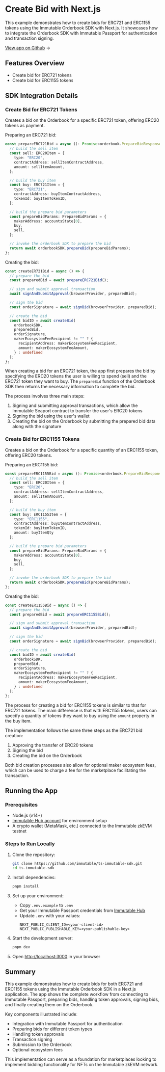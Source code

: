 <div class="display-none">

# Create Bid with Next.js

</div>

This example demonstrates how to create bids for ERC721 and ERC1155 tokens using the Immutable Orderbook SDK with Next.js. It showcases how to integrate the Orderbook SDK with Immutable Passport for authentication and transaction signing.

<div class="button-component">

[View app on Github](https://github.com/immutable/ts-immutable-sdk/tree/main/examples/orderbook/create-bid-with-nextjs) <span class="button-component-arrow">→</span>

</div>

## Features Overview

- Create bid for ERC721 tokens
- Create bid for ERC1155 tokens

## SDK Integration Details

### Create Bid for ERC721 Tokens

Creates a bid on the Orderbook for a specific ERC721 token, offering ERC20 tokens as payment.

Preparing an ERC721 bid:
```typescript title="Prepare ERC721 Bid" manualLink="https://github.com/immutable/ts-immutable-sdk/blob/main/examples/orderbook/create-bid-with-nextjs/src/app/create-bid-with-erc721/page.tsx"
const prepareERC721Bid = async (): Promise<orderbook.PrepareBidResponse> => {
  // build the sell item
  const sell: ERC20Item = {
    type: "ERC20",
    contractAddress: sellItemContractAddress,
    amount: sellItemAmount,
  };

  // build the buy item
  const buy: ERC721Item = {
    type: "ERC721",
    contractAddress: buyItemContractAddress,
    tokenId: buyItemTokenID,
  };

  // build the prepare bid parameters
  const prepareBidParams: PrepareBidParams = {
    makerAddress: accountsState[0],
    buy,
    sell,
  };

  // invoke the orderbook SDK to prepare the bid
  return await orderbookSDK.prepareBid(prepareBidParams);
};
```

Creating the bid:
```typescript title="Create ERC721 Bid" manualLink="https://github.com/immutable/ts-immutable-sdk/blob/main/examples/orderbook/create-bid-with-nextjs/src/app/create-bid-with-erc721/page.tsx"
const createER721Bid = async () => {
  // prepare the bid
  const preparedBid = await prepareERC721Bid();

  // sign and submit approval transaction
  await signAndSubmitApproval(browserProvider, preparedBid);

  // sign the bid
  const orderSignature = await signBid(browserProvider, preparedBid);

  // create the bid
  const bidID = await createBid(
    orderbookSDK,
    preparedBid,
    orderSignature,
    makerEcosystemFeeRecipient != "" ? {
      recipientAddress: makerEcosystemFeeRecipient,
      amount: makerEcosystemFeeAmount,
    } : undefined
  );
};
```

When creating a bid for an ERC721 token, the app first prepares the bid by specifying the ERC20 tokens the user is willing to spend (sell) and the ERC721 token they want to buy. The `prepareBid` function of the Orderbook SDK then returns the necessary information to complete the bid.

The process involves three main steps:
1. Signing and submitting approval transactions, which allow the Immutable Seaport contract to transfer the user's ERC20 tokens
2. Signing the bid using the user's wallet
3. Creating the bid on the Orderbook by submitting the prepared bid data along with the signature

### Create Bid for ERC1155 Tokens

Creates a bid on the Orderbook for a specific quantity of an ERC1155 token, offering ERC20 tokens.

Preparing an ERC1155 bid:
```typescript title="Prepare ERC1155 Bid" manualLink="https://github.com/immutable/ts-immutable-sdk/blob/main/examples/orderbook/create-bid-with-nextjs/src/app/create-bid-with-erc1155/page.tsx"
const prepareERC1155Bid = async (): Promise<orderbook.PrepareBidResponse> => {
  // build the sell item
  const sell: ERC20Item = {
    type: "ERC20",
    contractAddress: sellItemContractAddress,
    amount: sellItemAmount,
  };

  // build the buy item
  const buy: ERC1155Item = {
    type: "ERC1155",
    contractAddress: buyItemContractAddress,
    tokenId: buyItemTokenID,
    amount: buyItemQty
  };

  // build the prepare bid parameters
  const prepareBidParams: PrepareBidParams = {
    makerAddress: accountsState[0],
    buy,
    sell,
  };

  // invoke the orderbook SDK to prepare the bid
  return await orderbookSDK.prepareBid(prepareBidParams);
};
```

Creating the bid:
```typescript title="Create ERC1155 Bid" manualLink="https://github.com/immutable/ts-immutable-sdk/blob/main/examples/orderbook/create-bid-with-nextjs/src/app/create-bid-with-erc1155/page.tsx"
const createER1155Bid = async () => {
  // prepare the bid
  const preparedBid = await prepareERC1155Bid();

  // sign and submit approval transaction
  await signAndSubmitApproval(browserProvider, preparedBid);

  // sign the bid
  const orderSignature = await signBid(browserProvider, preparedBid);

  // create the bid
  const bidID = await createBid(
    orderbookSDK,
    preparedBid,
    orderSignature,
    makerEcosystemFeeRecipient != "" ? {
      recipientAddress: makerEcosystemFeeRecipient,
      amount: makerEcosystemFeeAmount,
    } : undefined
  );
};
```

The process for creating a bid for ERC1155 tokens is similar to that for ERC721 tokens. The main difference is that with ERC1155 tokens, users can specify a quantity of tokens they want to buy using the `amount` property in the buy item.

The implementation follows the same three steps as the ERC721 bid creation:
1. Approving the transfer of ERC20 tokens
2. Signing the bid
3. Creating the bid on the Orderbook

Both bid creation processes also allow for optional maker ecosystem fees, which can be used to charge a fee for the marketplace facilitating the transaction.

## Running the App

### Prerequisites

- Node.js (v14+)
- [Immutable Hub account](https://hub.immutable.com) for environment setup
- A crypto wallet (MetaMask, etc.) connected to the Immutable zkEVM testnet

### Steps to Run Locally

1. Clone the repository:
   ```bash
   git clone https://github.com/immutable/ts-immutable-sdk.git
   cd ts-immutable-sdk
   ```

2. Install dependencies:
   ```bash
   pnpm install
   ```

3. Set up your environment:
   - Copy `.env.example` to `.env`
   - Get your Immutable Passport credentials from [Immutable Hub](https://hub.immutable.com)
   - Update `.env` with your values:
     ```
     NEXT_PUBLIC_CLIENT_ID=<your-client-id>
     NEXT_PUBLIC_PUBLISHABLE_KEY=<your-publishable-key>
     ```

4. Start the development server:
   ```bash
   pnpm dev
   ```

5. Open [http://localhost:3000](http://localhost:3000) in your browser

## Summary

This example demonstrates how to create bids for both ERC721 and ERC1155 tokens using the Immutable Orderbook SDK in a Next.js application. The app shows the complete workflow from connecting to Immutable Passport, preparing bids, handling token approvals, signing bids, and finally creating them on the Orderbook.

Key components illustrated include:
- Integration with Immutable Passport for authentication
- Preparing bids for different token types
- Handling token approvals
- Transaction signing
- Submission to the Orderbook
- Optional ecosystem fees

This implementation can serve as a foundation for marketplaces looking to implement bidding functionality for NFTs on the Immutable zkEVM network. 